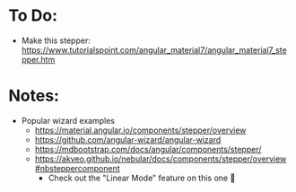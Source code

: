 # To Do:
- Make this stepper: https://www.tutorialspoint.com/angular_material7/angular_material7_stepper.htm

# Notes:
- Popular wizard examples
  - https://material.angular.io/components/stepper/overview
  - https://github.com/angular-wizard/angular-wizard
  - https://mdbootstrap.com/docs/angular/components/stepper/
  - https://akveo.github.io/nebular/docs/components/stepper/overview#nbsteppercomponent
    - Check out the "Linear Mode" feature on this one 👀
